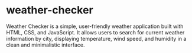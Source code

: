 # weather-checker
Weather Checker is a simple, user-friendly weather application built with HTML, CSS, and JavaScript. It allows users to search for current weather information by city, displaying temperature, wind speed, and humidity in a clean and minimalistic interface.  
